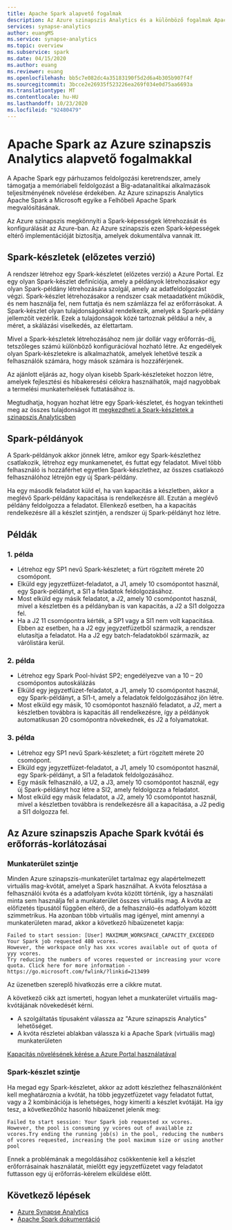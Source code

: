 ```yaml
---
title: Apache Spark alapvető fogalmak
description: Az Azure szinapszis Analytics és a különböző fogalmak Apache Sparkának bemutatása.
services: synapse-analytics
author: euangMS
ms.service: synapse-analytics
ms.topic: overview
ms.subservice: spark
ms.date: 04/15/2020
ms.author: euang
ms.reviewer: euang
ms.openlocfilehash: bb5c7e082dc4a35183190f5d2d6a4b305b907f4f
ms.sourcegitcommit: 3bcce2e26935f523226ea269f034e0d75aa6693a
ms.translationtype: MT
ms.contentlocale: hu-HU
ms.lasthandoff: 10/23/2020
ms.locfileid: "92480479"
---
```

# <a name="apache-spark-in-azure-synapse-analytics-core-concepts"></a>Apache Spark az Azure szinapszis Analytics alapvető fogalmakkal

A Apache Spark egy párhuzamos feldolgozási keretrendszer, amely támogatja a memóriabeli feldolgozást a Big-adatanalitikai alkalmazások teljesítményének növelése érdekében. Az Azure szinapszis Analytics Apache Spark a Microsoft egyike a Felhőbeli Apache Spark megvalósításának. 

Az Azure szinapszis megkönnyíti a Spark-képességek létrehozását és konfigurálását az Azure-ban. Az Azure szinapszis ezen Spark-képességek eltérő implementációját biztosítja, amelyek dokumentálva vannak itt.

## <a name="spark-pools-preview"></a>Spark-készletek (előzetes verzió)

A rendszer létrehoz egy Spark-készletet (előzetes verzió) a Azure Portal. Ez egy olyan Spark-készlet definíciója, amely a példányok létrehozásakor egy olyan Spark-példány létrehozására szolgál, amely az adatfeldolgozást végzi. Spark-készlet létrehozásakor a rendszer csak metaadatként működik, és nem használja fel, nem futtatja és nem számlázza fel az erőforrásokat. A Spark-készlet olyan tulajdonságokkal rendelkezik, amelyek a Spark-példány jellemzőit vezérlik. Ezek a tulajdonságok közé tartoznak például a név, a méret, a skálázási viselkedés, az élettartam.

Mivel a Spark-készletek létrehozásához nem jár dollár vagy erőforrás-díj, tetszőleges számú különböző konfigurációval hozható létre. Az engedélyek olyan Spark-készletekre is alkalmazhatók, amelyek lehetővé teszik a felhasználók számára, hogy mások számára is hozzáférjenek.

Az ajánlott eljárás az, hogy olyan kisebb Spark-készleteket hozzon létre, amelyek fejlesztési és hibakeresési célokra használhatók, majd nagyobbak a termelési munkaterhelések futtatásához is.

Megtudhatja, hogyan hozhat létre egy Spark-készletet, és hogyan tekintheti meg az összes tulajdonságot itt [megkezdheti a Spark-készletek a szinapszis Analyticsben](../quickstart-create-apache-spark-pool-portal.md)

## <a name="spark-instances"></a>Spark-példányok

A Spark-példányok akkor jönnek létre, amikor egy Spark-készlethez csatlakozik, létrehoz egy munkamenetet, és futtat egy feladatot. Mivel több felhasználó is hozzáférhet egyetlen Spark-készlethez, az összes csatlakozó felhasználóhoz létrejön egy új Spark-példány. 

Ha egy második feladatot küld el, ha van kapacitás a készletben, akkor a meglévő Spark-példány kapacitása is rendelkezésre áll. Ezután a meglévő példány feldolgozza a feladatot. Ellenkező esetben, ha a kapacitás rendelkezésre áll a készlet szintjén, a rendszer új Spark-példányt hoz létre.

## <a name="examples"></a>Példák

### <a name="example-1"></a>1\. példa

- Létrehoz egy SP1 nevű Spark-készletet; a fürt rögzített mérete 20 csomópont.
- Elküld egy jegyzetfüzet-feladatot, a J1, amely 10 csomópontot használ, egy Spark-példányt, a SI1 a feladatok feldolgozásához.
- Most elküld egy másik feladatot, a J2, amely 10 csomópontot használ, mivel a készletben és a példányban is van kapacitás, a J2 a SI1 dolgozza fel.
- Ha a J2 11 csomópontra kérték, a SP1 vagy a SI1 nem volt kapacitása. Ebben az esetben, ha a J2 egy jegyzetfüzetből származik, a rendszer elutasítja a feladatot. Ha a J2 egy batch-feladatokból származik, az várólistára kerül.

### <a name="example-2"></a>2\. példa

- Létrehoz egy Spark Pool-hívást SP2; engedélyezve van a 10 – 20 csomópontos autoskálázás
- Elküld egy jegyzetfüzet-feladatot, a J1, amely 10 csomópontot használ, egy Spark-példányt, a SI1-t, amely a feladatok feldolgozásához jön létre.
- Most elküld egy másik, 10 csomópontot használó feladatot, a J2, mert a készletben továbbra is kapacitás áll rendelkezésre, így a példányok automatikusan 20 csomópontra növekednek, és J2 a folyamatokat.

### <a name="example-3"></a>3\. példa

- Létrehoz egy SP1 nevű Spark-készletet; a fürt rögzített mérete 20 csomópont.
- Elküld egy jegyzetfüzet-feladatot, a J1, amely 10 csomópontot használ, egy Spark-példányt, a SI1 a feladatok feldolgozásához.
- Egy másik felhasználó, a U2, a J3, amely 10 csomópontot használ, egy új Spark-példányt hoz létre a SI2, amely feldolgozza a feladatot.
- Most elküld egy másik feladatot, a J2, amely 10 csomópontot használ, mivel a készletben továbbra is rendelkezésre áll a kapacitása, a J2 pedig a SI1 dolgozza fel.

## <a name="quotas-and-resource-constraints-in-apache-spark-for-azure-synapse"></a>Az Azure szinapszis Apache Spark kvótái és erőforrás-korlátozásai

### <a name="workspace-level"></a>Munkaterület szintje

Minden Azure szinapszis-munkaterület tartalmaz egy alapértelmezett virtuális mag-kvótát, amelyet a Spark használhat. A kvóta felosztása a felhasználói kvóta és a adatfolyam kvóta között történik, így a használati minta sem használja fel a munkaterület összes virtuális mag. A kvóta az előfizetés típusától függően eltérő, de a felhasználó-és adatfolyam között szimmetrikus. Ha azonban több virtuális mag igényel, mint amennyi a munkaterületen marad, akkor a következő hibaüzenetet kapja:

```console
Failed to start session: [User] MAXIMUM_WORKSPACE_CAPACITY_EXCEEDED
Your Spark job requested 480 vcores.
However, the workspace only has xxx vcores available out of quota of yyy vcores.
Try reducing the numbers of vcores requested or increasing your vcore quota. Click here for more information - https://go.microsoft.com/fwlink/?linkid=213499
```

Az üzenetben szereplő hivatkozás erre a cikkre mutat.

A következő cikk azt ismerteti, hogyan lehet a munkaterület virtuális mag-kvótájának növekedését kérni.

- A szolgáltatás típusaként válassza az "Azure szinapszis Analytics" lehetőséget.
- A kvóta részletei ablakban válassza ki a Apache Spark (virtuális mag) munkaterületen

[Kapacitás növelésének kérése a Azure Portal használatával](https://docs.microsoft.com/azure/azure-portal/supportability/per-vm-quota-requests#request-a-standard-quota-increase-from-help--support)

### <a name="spark-pool-level"></a>Spark-készlet szintje

Ha megad egy Spark-készletet, akkor az adott készlethez felhasználónként kell meghatároznia a kvótát, ha több jegyzetfüzetet vagy feladatot futtat, vagy a 2 kombinációja is lehetséges, hogy kimeríti a készlet kvótáját. Ha így tesz, a következőhöz hasonló hibaüzenet jelenik meg:

```console
Failed to start session: Your Spark job requested xx vcores.
However, the pool is consuming yy vcores out of available zz vcores.Try ending the running job(s) in the pool, reducing the numbers of vcores requested, increasing the pool maximum size or using another pool
```

Ennek a problémának a megoldásához csökkentenie kell a készlet erőforrásainak használatát, mielőtt egy jegyzetfüzetet vagy feladatot futtasson egy új erőforrás-kérelem elküldése előtt.

## <a name="next-steps"></a>Következő lépések

- [Azure Synapse Analytics](https://docs.microsoft.com/azure/synapse-analytics)
- [Apache Spark dokumentáció](https://spark.apache.org/docs/2.4.5/)
